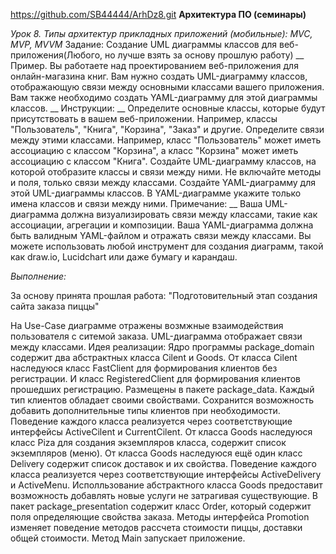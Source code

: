 https://github.com/SB44444/ArhDz8.git
**Архитектура ПО (семинары)**

*Урок 8. Типы архитектур прикладных приложений (мобильные): MVC, MVP, MVVM*
Задание: Создание UML диаграммы классов для веб-приложения(Любого, но лучше взять за основу прошлую работу)
__
Пример. Вы работаете над проектированием веб-приложения для онлайн-магазина книг. Вам нужно создать UML-диаграмму классов, отображающую связи между основными классами вашего приложения. Вам также необходимо создать YAML-диаграмму для этой диаграммы классов.
__
Инструкции:
__
Определите основные классы, которые будут присутствовать в вашем веб-приложении. Например, классы "Пользователь", "Книга", "Корзина", "Заказ" и другие.
Определите связи между этими классами. Например, класс "Пользователь" может иметь ассоциацию с классом "Корзина", а класс "Корзина" может иметь ассоциацию с классом "Книга".
Создайте UML-диаграмму классов, на которой отобразите классы и связи между ними. Не включайте методы и поля, только связи между классами.
Создайте YAML-диаграмму для этой UML-диаграммы классов. В YAML-диаграмме укажите только имена классов и связи между ними.
Примечание:
__
Ваша UML-диаграмма должна визуализировать связи между классами, такие как ассоциации, агрегации и композиции.
Ваша YAML-диаграмма должна быть валидным YAML-файлом и отражать связи между классами.
Вы можете использовать любой инструмент для создания диаграмм, такой как draw.io, Lucidchart или даже бумагу и карандаш.

*Выполнение:*

За основу принята прошлая работа: "Подготовительный этап создания сайта заказа пиццы" 

На Use-Case диаграмме отражены возмжные взаимодействия пользователя с ситемой заказа.
UML-диаграмма отображает связи между классами.
Идея реализации: 
Ядро программы  package_domain содержит два абстрактных класса Cilent и Goods.
От класса Cilent наследуюся класс FastClient для формирования клиентов без регистрации.
И класс RegisteredClient для формирования клиентов прошедших регистрацию.
Размещены в пакете package_data. Каждый тип клиентов обладает своими свойствами. 
Сохранится возможность добавить дополнительные типы клиентов при необходимости. 
Поведение каждого класса реализуется через соответствующие интерфейсы ActiveCilent и CurrentCilent.
От класса Goods наследуюся класс Piza для создания экземпляров класса, содержит список экземпляров (меню).
От класса Goods наследуюся ещё один класс Delivery содержит список доставок и их свойства.
Поведение каждого класса реализуется через соответствующие интерфейсы ActiveDelivery и ActiveMenu.
Исполльзование абстрактного класса Goods предоставит возможность добавлять новые услуги не затрагивая существующие.
В пакет package_presentation содержит класс Order, который содержит поля определяющие свойства заказа.
Методы интерфейса Promotion изменяет поведение методов рассчета стоимости пиццы, доставки общей стоимости.
Метод Main запускает приложение.
 

































